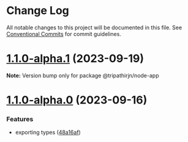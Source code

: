 # Change Log

All notable changes to this project will be documented in this file.
See [Conventional Commits](https://conventionalcommits.org) for commit guidelines.

# [1.1.0-alpha.1](https://github.com/tripathirjn/rjn-pkjs/compare/@tripathirjn/node-app@1.1.0-alpha.0...@tripathirjn/node-app@1.1.0-alpha.1) (2023-09-19)

**Note:** Version bump only for package @tripathirjn/node-app

# [1.1.0-alpha.0](https://github.com/tripathirjn/rjn-pkjs/compare/@tripathirjn/node-app@1.0.1-alpha.0...@tripathirjn/node-app@1.1.0-alpha.0) (2023-09-16)

### Features

- exporting types ([48a16af](https://github.com/tripathirjn/rjn-pkjs/commit/48a16af147d330307a160b5aaca7c3c8866aad58))
